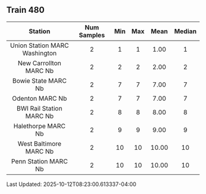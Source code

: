 ## Train 480

| Station | Num Samples | Min | Max | Mean | Median |
| :-----: | :---------: | :-: | :-: | :--: | :----: |
| Union Station MARC Washington | 2 | 1 | 1 | 1.00 | 1 |
| New Carrollton MARC Nb | 2 | 2 | 2 | 2.00 | 2 |
| Bowie State MARC Nb | 2 | 7 | 7 | 7.00 | 7 |
| Odenton MARC Nb | 2 | 7 | 7 | 7.00 | 7 |
| BWI Rail Station MARC Nb | 2 | 8 | 8 | 8.00 | 8 |
| Halethorpe MARC Nb | 2 | 9 | 9 | 9.00 | 9 |
| West Baltimore MARC Nb | 2 | 10 | 10 | 10.00 | 10 |
| Penn Station MARC Nb | 2 | 10 | 10 | 10.00 | 10 |


Last Updated: 2025-10-12T08:23:00.613337-04:00